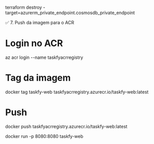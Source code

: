 terraform destroy -target=azurerm_private_endpoint.cosmosdb_private_endpoint



✅ 7. Push da imagem para o ACR

# Login no ACR
az acr login --name taskfyacrregistry

# Tag da imagem
docker tag taskfy-web taskfyacrregistry.azurecr.io/taskfy-web:latest

# Push
docker push taskfyacrregistry.azurecr.io/taskfy-web:latest

<!-- docker build -t taskfy-web . -->

docker run -p 8080:8080 taskfy-web



